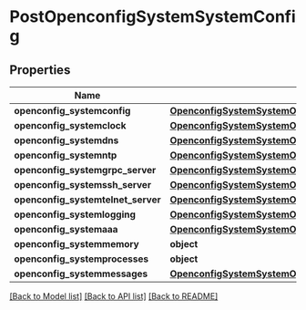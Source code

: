 # PostOpenconfigSystemSystemConfig

## Properties
Name | Type | Description | Notes
------------ | ------------- | ------------- | -------------
**openconfig_systemconfig** | [**OpenconfigSystemSystemOpenconfigsystemsystemConfig**](OpenconfigSystemSystemOpenconfigsystemsystemConfig.md) |  | [optional] 
**openconfig_systemclock** | [**OpenconfigSystemSystemOpenconfigsystemsystemClock**](OpenconfigSystemSystemOpenconfigsystemsystemClock.md) |  | [optional] 
**openconfig_systemdns** | [**OpenconfigSystemSystemOpenconfigsystemsystemDns**](OpenconfigSystemSystemOpenconfigsystemsystemDns.md) |  | [optional] 
**openconfig_systemntp** | [**OpenconfigSystemSystemOpenconfigsystemsystemNtp**](OpenconfigSystemSystemOpenconfigsystemsystemNtp.md) |  | [optional] 
**openconfig_systemgrpc_server** | [**OpenconfigSystemSystemOpenconfigsystemsystemGrpcserver**](OpenconfigSystemSystemOpenconfigsystemsystemGrpcserver.md) |  | [optional] 
**openconfig_systemssh_server** | [**OpenconfigSystemSystemOpenconfigsystemsystemSshserver**](OpenconfigSystemSystemOpenconfigsystemsystemSshserver.md) |  | [optional] 
**openconfig_systemtelnet_server** | [**OpenconfigSystemSystemOpenconfigsystemsystemTelnetserver**](OpenconfigSystemSystemOpenconfigsystemsystemTelnetserver.md) |  | [optional] 
**openconfig_systemlogging** | [**OpenconfigSystemSystemOpenconfigsystemsystemLogging**](OpenconfigSystemSystemOpenconfigsystemsystemLogging.md) |  | [optional] 
**openconfig_systemaaa** | [**OpenconfigSystemSystemOpenconfigsystemsystemAaa**](OpenconfigSystemSystemOpenconfigsystemsystemAaa.md) |  | [optional] 
**openconfig_systemmemory** | **object** |  | [optional] 
**openconfig_systemprocesses** | **object** |  | [optional] 
**openconfig_systemmessages** | [**OpenconfigSystemSystemOpenconfigsystemsystemMessages**](OpenconfigSystemSystemOpenconfigsystemsystemMessages.md) |  | [optional] 

[[Back to Model list]](../README.md#documentation-for-models) [[Back to API list]](../README.md#documentation-for-api-endpoints) [[Back to README]](../README.md)


